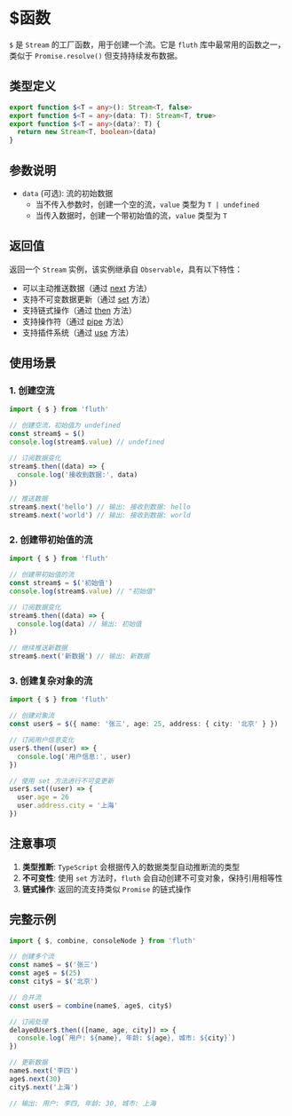 # $函数

`$` 是 `Stream` 的工厂函数，用于创建一个流。它是 `fluth` 库中最常用的函数之一，类似于 `Promise.resolve()` 但支持持续发布数据。

## 类型定义

```typescript
export function $<T = any>(): Stream<T, false>
export function $<T = any>(data: T): Stream<T, true>
export function $<T = any>(data?: T) {
  return new Stream<T, boolean>(data)
}
```

## 参数说明

- `data` (可选): 流的初始数据
  - 当不传入参数时，创建一个空的流，`value` 类型为 `T | undefined`
  - 当传入数据时，创建一个带初始值的流，`value` 类型为 `T`

## 返回值

返回一个 `Stream` 实例，该实例继承自 `Observable`，具有以下特性：

- 可以主动推送数据（通过 [next](/cn/api/stream#next) 方法）
- 支持不可变数据更新（通过 [set](/cn/api/stream#set) 方法）
- 支持链式操作（通过 [then](/cn/api/observable#then) 方法）
- 支持操作符（通过 [pipe](/cn/api/observable#pipe) 方法）
- 支持插件系统（通过 [use](/cn/api/observable#use) 方法）

## 使用场景

### 1. 创建空流

```typescript
import { $ } from 'fluth'

// 创建空流，初始值为 undefined
const stream$ = $()
console.log(stream$.value) // undefined

// 订阅数据变化
stream$.then((data) => {
  console.log('接收到数据:', data)
})

// 推送数据
stream$.next('hello') // 输出: 接收到数据: hello
stream$.next('world') // 输出: 接收到数据: world
```

### 2. 创建带初始值的流

```typescript
import { $ } from 'fluth'

// 创建带初始值的流
const stream$ = $('初始值')
console.log(stream$.value) // "初始值"

// 订阅数据变化
stream$.then((data) => {
  console.log(data) // 输出: 初始值
})

// 继续推送新数据
stream$.next('新数据') // 输出: 新数据
```

### 3. 创建复杂对象的流

```typescript
import { $ } from 'fluth'

// 创建对象流
const user$ = $({ name: '张三', age: 25, address: { city: '北京' } })

// 订阅用户信息变化
user$.then((user) => {
  console.log('用户信息:', user)
})

// 使用 set 方法进行不可变更新
user$.set((user) => {
  user.age = 26
  user.address.city = '上海'
})
```

## 注意事项

1. **类型推断**: `TypeScript` 会根据传入的数据类型自动推断流的类型
2. **不可变性**: 使用 `set` 方法时，`fluth` 会自动创建不可变对象，保持引用相等性
3. **链式操作**: 返回的流支持类似 `Promise` 的链式操作

## 完整示例

```typescript
import { $, combine, consoleNode } from 'fluth'

// 创建多个流
const name$ = $('张三')
const age$ = $(25)
const city$ = $('北京')

// 合并流
const user$ = combine(name$, age$, city$)

// 订阅处理
delayedUser$.then(([name, age, city]) => {
  console.log(`用户: ${name}, 年龄: ${age}, 城市: ${city}`)
})

// 更新数据
name$.next('李四')
age$.next(30)
city$.next('上海')

// 输出: 用户: 李四, 年龄: 30, 城市: 上海
```
